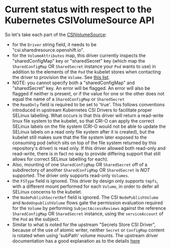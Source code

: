 # Current status with respect to the Kubernetes CSIVolumeSource API

So let's take each part of the [CSIVolumeSource](https://github.com/kubernetes/api/blob/71efbb18d63cd30604981514ac623a6be1d413bb/core/v1/types.go#L1743-L1771):

- for the `Driver` string field, it needs to be "csi.sharedresource.openshift.io".
- for the `VolumeAttributes` map, this driver currently inspects the "sharedConfigMap" key or "sharedSecret" key (which map the `SharedConfigMap` OR `SharedSecret` instance your `Pod` wants to use) in addition to the
  elements of the `Pod` the kubelet stores when contacting the driver to provision the `Volume`.  See [this list](https://github.com/openshift/csi-driver-shared-resource/blob/c3f1c454f92203f4b406dabe8dd460782cac1d03/pkg/hostpath/nodeserver.go#L37-L42).
- NOTE: you cannot specify both a "sharedConfigMap" and "sharedSecret" key.  An error will be flagged.  An error will also be flagged if neither is present, or if the value for one or the other does not equal the name of a `SharedConfigMap` or `SharedSecret`
- the `ReadOnly` field is required to be set to 'true'.  This follows conventions introduced in upstream Kubernetes CSI Drivers to facilitate proper SELinux labelling.  What occurs is that
this driver will return a read-write linux file system to the kubelet, so that CRI-O can apply the correct SELinux labels on the file system (CRI-O would not be able to update the SELinux labels on a read only file system
after it is created), but the kubelet still makes sure that the file system later exposed to the consuming pod (which sits on top of the file system returned by this repository's driver) is read only.
If this driver allowed both read-only and read-write, there is in fact no way to provide differing support that still allows for correct SELinux labelling for each).
- Also, mounting of one `SharedConfigMap` OR `SharedSecret` off of a subdirectory of another `SharedConfigMap` OR `SharedSecret` is *NOT* supported. The driver only supports read-only `Volumes`.  
- the `FSType` field is ignored.  This driver by design only supports `tmpfs`, with a different mount performed for each `Volume`, in order to defer all SELinux concerns to the kubelet.
- the `NodePublishSecretRef` field is ignored.  The CSI `NodePublishVolume` and `NodeUnpublishVolume` flows gate the permission evaluation required for the `Volume`
  by performing `SubjectAccessReviews` against the reference `SharedConfigMap` OR `SharedSecret` instance, using the `serviceAccount` of the `Pod` as the subject.
- Similar to what is noted for the upstream "Secrets Store CSI Driver", because of the use of atomic writer, neither `Secret` or `ConfigMap` content is rotated when using 'subPath' volume mounts.
  The upstream driver documentation has a good explanation as to the details [here](https://secrets-store-csi-driver.sigs.k8s.io/known-limitations.html#secrets-not-rotated-when-using-subpath-volume-mount)
